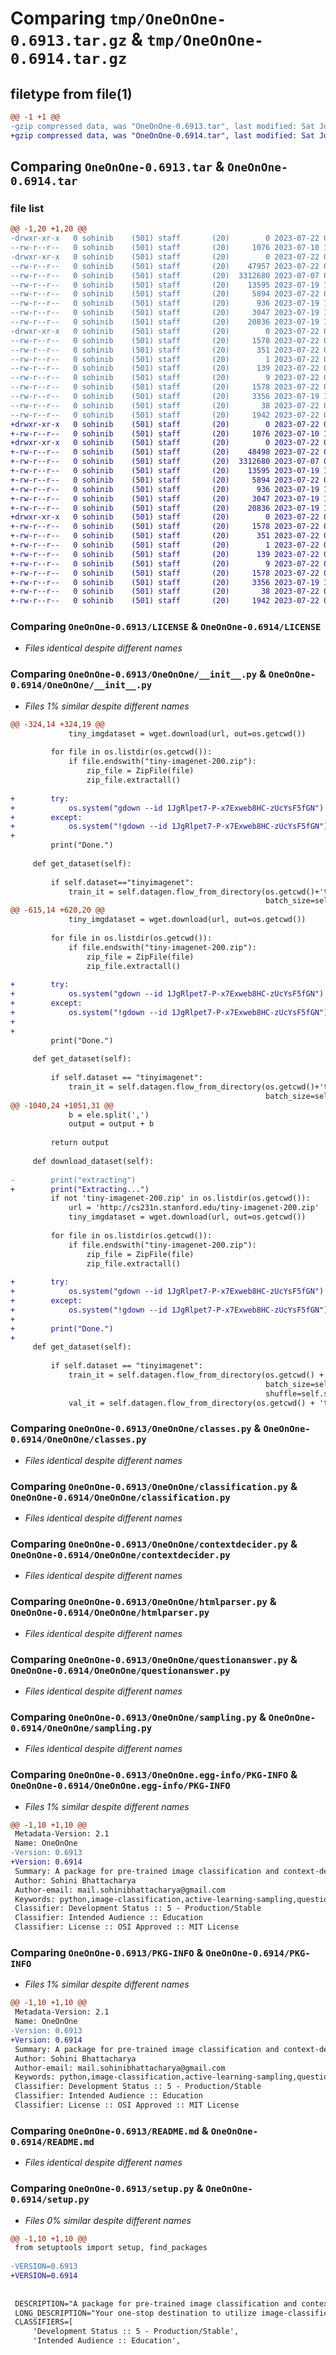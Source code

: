# Comparing `tmp/OneOnOne-0.6913.tar.gz` & `tmp/OneOnOne-0.6914.tar.gz`

## filetype from file(1)

```diff
@@ -1 +1 @@
-gzip compressed data, was "OneOnOne-0.6913.tar", last modified: Sat Jul 22 03:07:55 2023, max compression
+gzip compressed data, was "OneOnOne-0.6914.tar", last modified: Sat Jul 22 03:17:25 2023, max compression
```

## Comparing `OneOnOne-0.6913.tar` & `OneOnOne-0.6914.tar`

### file list

```diff
@@ -1,20 +1,20 @@
-drwxr-xr-x   0 sohinib    (501) staff       (20)        0 2023-07-22 03:07:55.014702 OneOnOne-0.6913/
--rw-r--r--   0 sohinib    (501) staff       (20)     1076 2023-07-10 14:29:42.000000 OneOnOne-0.6913/LICENSE
-drwxr-xr-x   0 sohinib    (501) staff       (20)        0 2023-07-22 03:07:55.010696 OneOnOne-0.6913/OneOnOne/
--rw-r--r--   0 sohinib    (501) staff       (20)    47957 2023-07-22 03:07:46.000000 OneOnOne-0.6913/OneOnOne/__init__.py
--rw-r--r--   0 sohinib    (501) staff       (20)  3312680 2023-07-07 06:05:06.000000 OneOnOne-0.6913/OneOnOne/classes.py
--rw-r--r--   0 sohinib    (501) staff       (20)    13595 2023-07-19 15:12:53.000000 OneOnOne-0.6913/OneOnOne/classification.py
--rw-r--r--   0 sohinib    (501) staff       (20)     5894 2023-07-22 03:02:07.000000 OneOnOne-0.6913/OneOnOne/contextdecider.py
--rw-r--r--   0 sohinib    (501) staff       (20)      936 2023-07-19 15:12:54.000000 OneOnOne-0.6913/OneOnOne/htmlparser.py
--rw-r--r--   0 sohinib    (501) staff       (20)     3047 2023-07-19 17:26:04.000000 OneOnOne-0.6913/OneOnOne/questionanswer.py
--rw-r--r--   0 sohinib    (501) staff       (20)    20836 2023-07-19 15:12:54.000000 OneOnOne-0.6913/OneOnOne/sampling.py
-drwxr-xr-x   0 sohinib    (501) staff       (20)        0 2023-07-22 03:07:55.013771 OneOnOne-0.6913/OneOnOne.egg-info/
--rw-r--r--   0 sohinib    (501) staff       (20)     1578 2023-07-22 03:07:54.000000 OneOnOne-0.6913/OneOnOne.egg-info/PKG-INFO
--rw-r--r--   0 sohinib    (501) staff       (20)      351 2023-07-22 03:07:54.000000 OneOnOne-0.6913/OneOnOne.egg-info/SOURCES.txt
--rw-r--r--   0 sohinib    (501) staff       (20)        1 2023-07-22 03:07:54.000000 OneOnOne-0.6913/OneOnOne.egg-info/dependency_links.txt
--rw-r--r--   0 sohinib    (501) staff       (20)      139 2023-07-22 03:07:54.000000 OneOnOne-0.6913/OneOnOne.egg-info/requires.txt
--rw-r--r--   0 sohinib    (501) staff       (20)        9 2023-07-22 03:07:54.000000 OneOnOne-0.6913/OneOnOne.egg-info/top_level.txt
--rw-r--r--   0 sohinib    (501) staff       (20)     1578 2023-07-22 03:07:55.014319 OneOnOne-0.6913/PKG-INFO
--rw-r--r--   0 sohinib    (501) staff       (20)     3356 2023-07-19 17:38:43.000000 OneOnOne-0.6913/README.md
--rw-r--r--   0 sohinib    (501) staff       (20)       38 2023-07-22 03:07:55.014841 OneOnOne-0.6913/setup.cfg
--rw-r--r--   0 sohinib    (501) staff       (20)     1942 2023-07-22 03:07:51.000000 OneOnOne-0.6913/setup.py
+drwxr-xr-x   0 sohinib    (501) staff       (20)        0 2023-07-22 03:17:25.583808 OneOnOne-0.6914/
+-rw-r--r--   0 sohinib    (501) staff       (20)     1076 2023-07-10 14:29:42.000000 OneOnOne-0.6914/LICENSE
+drwxr-xr-x   0 sohinib    (501) staff       (20)        0 2023-07-22 03:17:25.573972 OneOnOne-0.6914/OneOnOne/
+-rw-r--r--   0 sohinib    (501) staff       (20)    48498 2023-07-22 03:17:08.000000 OneOnOne-0.6914/OneOnOne/__init__.py
+-rw-r--r--   0 sohinib    (501) staff       (20)  3312680 2023-07-07 06:05:06.000000 OneOnOne-0.6914/OneOnOne/classes.py
+-rw-r--r--   0 sohinib    (501) staff       (20)    13595 2023-07-19 15:12:53.000000 OneOnOne-0.6914/OneOnOne/classification.py
+-rw-r--r--   0 sohinib    (501) staff       (20)     5894 2023-07-22 03:02:07.000000 OneOnOne-0.6914/OneOnOne/contextdecider.py
+-rw-r--r--   0 sohinib    (501) staff       (20)      936 2023-07-19 15:12:54.000000 OneOnOne-0.6914/OneOnOne/htmlparser.py
+-rw-r--r--   0 sohinib    (501) staff       (20)     3047 2023-07-19 17:26:04.000000 OneOnOne-0.6914/OneOnOne/questionanswer.py
+-rw-r--r--   0 sohinib    (501) staff       (20)    20836 2023-07-19 15:12:54.000000 OneOnOne-0.6914/OneOnOne/sampling.py
+drwxr-xr-x   0 sohinib    (501) staff       (20)        0 2023-07-22 03:17:25.583000 OneOnOne-0.6914/OneOnOne.egg-info/
+-rw-r--r--   0 sohinib    (501) staff       (20)     1578 2023-07-22 03:17:25.000000 OneOnOne-0.6914/OneOnOne.egg-info/PKG-INFO
+-rw-r--r--   0 sohinib    (501) staff       (20)      351 2023-07-22 03:17:25.000000 OneOnOne-0.6914/OneOnOne.egg-info/SOURCES.txt
+-rw-r--r--   0 sohinib    (501) staff       (20)        1 2023-07-22 03:17:25.000000 OneOnOne-0.6914/OneOnOne.egg-info/dependency_links.txt
+-rw-r--r--   0 sohinib    (501) staff       (20)      139 2023-07-22 03:17:25.000000 OneOnOne-0.6914/OneOnOne.egg-info/requires.txt
+-rw-r--r--   0 sohinib    (501) staff       (20)        9 2023-07-22 03:17:25.000000 OneOnOne-0.6914/OneOnOne.egg-info/top_level.txt
+-rw-r--r--   0 sohinib    (501) staff       (20)     1578 2023-07-22 03:17:25.583435 OneOnOne-0.6914/PKG-INFO
+-rw-r--r--   0 sohinib    (501) staff       (20)     3356 2023-07-19 17:38:43.000000 OneOnOne-0.6914/README.md
+-rw-r--r--   0 sohinib    (501) staff       (20)       38 2023-07-22 03:17:25.583935 OneOnOne-0.6914/setup.cfg
+-rw-r--r--   0 sohinib    (501) staff       (20)     1942 2023-07-22 03:17:14.000000 OneOnOne-0.6914/setup.py
```

### Comparing `OneOnOne-0.6913/LICENSE` & `OneOnOne-0.6914/LICENSE`

 * *Files identical despite different names*

### Comparing `OneOnOne-0.6913/OneOnOne/__init__.py` & `OneOnOne-0.6914/OneOnOne/__init__.py`

 * *Files 1% similar despite different names*

```diff
@@ -324,14 +324,19 @@
             tiny_imgdataset = wget.download(url, out=os.getcwd())
 
         for file in os.listdir(os.getcwd()):
             if file.endswith("tiny-imagenet-200.zip"):
                 zip_file = ZipFile(file)
                 zip_file.extractall()
 
+        try:
+            os.system("gdown --id 1JgRlpet7-P-x7Exweb8HC-zUcYsF5fGN")
+        except:
+            os.system("!gdown --id 1JgRlpet7-P-x7Exweb8HC-zUcYsF5fGN")
+
         print("Done.")
 
     def get_dataset(self):
 
         if self.dataset=="tinyimagenet":
             train_it = self.datagen.flow_from_directory(os.getcwd()+'tiny-imagenet-200/train',
                                                         batch_size=self.batch_size, subset="training", shuffle=self.shuffle_bool)
@@ -615,14 +620,20 @@
             tiny_imgdataset = wget.download(url, out=os.getcwd())
 
         for file in os.listdir(os.getcwd()):
             if file.endswith("tiny-imagenet-200.zip"):
                 zip_file = ZipFile(file)
                 zip_file.extractall()
 
+        try:
+            os.system("gdown --id 1JgRlpet7-P-x7Exweb8HC-zUcYsF5fGN")
+        except:
+            os.system("!gdown --id 1JgRlpet7-P-x7Exweb8HC-zUcYsF5fGN")
+
+
         print("Done.")
 
     def get_dataset(self):
 
         if self.dataset == "tinyimagenet":
             train_it = self.datagen.flow_from_directory(os.getcwd()+'tiny-imagenet-200/train',
                                                         batch_size=self.batch_size, subset="training",
@@ -1040,24 +1051,31 @@
             b = ele.split(',')
             output = output + b
 
         return output
 
     def download_dataset(self):
 
-        print("extracting")
+        print("Extracting...")
         if not 'tiny-imagenet-200.zip' in os.listdir(os.getcwd()):
             url = 'http://cs231n.stanford.edu/tiny-imagenet-200.zip'
             tiny_imgdataset = wget.download(url, out=os.getcwd())
 
         for file in os.listdir(os.getcwd()):
             if file.endswith("tiny-imagenet-200.zip"):
                 zip_file = ZipFile(file)
                 zip_file.extractall()
 
+        try:
+            os.system("gdown --id 1JgRlpet7-P-x7Exweb8HC-zUcYsF5fGN")
+        except:
+            os.system("!gdown --id 1JgRlpet7-P-x7Exweb8HC-zUcYsF5fGN")
+
+        print("Done.")
+
     def get_dataset(self):
 
         if self.dataset == "tinyimagenet":
             train_it = self.datagen.flow_from_directory(os.getcwd() + 'tiny-imagenet-200/train',
                                                         batch_size=self.batch_size, subset="training",
                                                         shuffle=self.shuffle_bool)
             val_it = self.datagen.flow_from_directory(os.getcwd() + 'tiny-imagenet-200/train',
```

### Comparing `OneOnOne-0.6913/OneOnOne/classes.py` & `OneOnOne-0.6914/OneOnOne/classes.py`

 * *Files identical despite different names*

### Comparing `OneOnOne-0.6913/OneOnOne/classification.py` & `OneOnOne-0.6914/OneOnOne/classification.py`

 * *Files identical despite different names*

### Comparing `OneOnOne-0.6913/OneOnOne/contextdecider.py` & `OneOnOne-0.6914/OneOnOne/contextdecider.py`

 * *Files identical despite different names*

### Comparing `OneOnOne-0.6913/OneOnOne/htmlparser.py` & `OneOnOne-0.6914/OneOnOne/htmlparser.py`

 * *Files identical despite different names*

### Comparing `OneOnOne-0.6913/OneOnOne/questionanswer.py` & `OneOnOne-0.6914/OneOnOne/questionanswer.py`

 * *Files identical despite different names*

### Comparing `OneOnOne-0.6913/OneOnOne/sampling.py` & `OneOnOne-0.6914/OneOnOne/sampling.py`

 * *Files identical despite different names*

### Comparing `OneOnOne-0.6913/OneOnOne.egg-info/PKG-INFO` & `OneOnOne-0.6914/OneOnOne.egg-info/PKG-INFO`

 * *Files 1% similar despite different names*

```diff
@@ -1,10 +1,10 @@
 Metadata-Version: 2.1
 Name: OneOnOne
-Version: 0.6913
+Version: 0.6914
 Summary: A package for pre-trained image classification and context-decider for question-answering chatbots.
 Author: Sohini Bhattacharya
 Author-email: mail.sohinibhattacharya@gmail.com
 Keywords: python,image-classification,active-learning-sampling,question-answering,pre-trained models,tiny-image-net,cifar10
 Classifier: Development Status :: 5 - Production/Stable
 Classifier: Intended Audience :: Education
 Classifier: License :: OSI Approved :: MIT License
```

### Comparing `OneOnOne-0.6913/PKG-INFO` & `OneOnOne-0.6914/PKG-INFO`

 * *Files 1% similar despite different names*

```diff
@@ -1,10 +1,10 @@
 Metadata-Version: 2.1
 Name: OneOnOne
-Version: 0.6913
+Version: 0.6914
 Summary: A package for pre-trained image classification and context-decider for question-answering chatbots.
 Author: Sohini Bhattacharya
 Author-email: mail.sohinibhattacharya@gmail.com
 Keywords: python,image-classification,active-learning-sampling,question-answering,pre-trained models,tiny-image-net,cifar10
 Classifier: Development Status :: 5 - Production/Stable
 Classifier: Intended Audience :: Education
 Classifier: License :: OSI Approved :: MIT License
```

### Comparing `OneOnOne-0.6913/README.md` & `OneOnOne-0.6914/README.md`

 * *Files identical despite different names*

### Comparing `OneOnOne-0.6913/setup.py` & `OneOnOne-0.6914/setup.py`

 * *Files 0% similar despite different names*

```diff
@@ -1,10 +1,10 @@
 from setuptools import setup, find_packages
 
-VERSION=0.6913
+VERSION=0.6914
 
 
 DESCRIPTION="A package for pre-trained image classification and context-decider for question-answering chatbots."
 LONG_DESCRIPTION="Your one-stop destination to utilize image-classification models with just one line of code. A library meant to simplify your life by providing you with pre-trained models like ResNet50, EfficientNetVB6, VGG19, etc. You can simply opt for training your own models from scratch by just tweaking a few values. If you want to try popular active-learning sampling methods on image classification, no need to worry! This library has got you covered. Along with that for simple-bridging and basic into NLP, we have context-deciders, HTML parsers and simple chatbot object classes, to create an interface similar to Google Lens. You input an image or item that you are curious about and you can ask one-on-one questions from the chatbot. This is made possible by using the tiny imagenet dataset. This library is being actively updated and new features are being added frequently. New datasets and pre-trained models will be updated soon. Feel free to share your feedback! I would really appreciate it!"
 CLASSIFIERS=[
     'Development Status :: 5 - Production/Stable',
     'Intended Audience :: Education',
```

